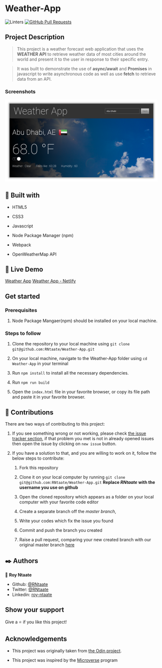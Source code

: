 # Weather-App

![Linters](https://github.com/RNtaate/Web_Scraper/workflows/Linters/badge.svg)
[![GitHub Pull Requests](https://img.shields.io/badge/GitHub-Pull%20Requests-blue)]()

## Project Description

> This project is a weather forecast web application that uses the **WEATHER API** to retrieve weather data of most cities around the world and present it to the user in response to their specific entry.

> It was built to demonstrate the use of **async/await** and **Promises** in javascript to write asynchronous code as well as use **fetch** to retrieve data from an API.

### Screenshots

![](src/screenshots/weatherScreenshot2.png)

##  🔧 Built with

- HTML5

- CSS3
- Javascript
- Node Package Manager (npm)
- Webpack
- OpenWeatherMap API

## 🔴 Live Demo

[Weather App](https://raw.githack.com/RNtaate/Weather-App/feature_weather/dist/index.html)
[Weather App - Netlify](https://jolly-montalcini-b4a1b8.netlify.app/)

## Get started
### Prerequisites
1. Node Package Mangaer(npm) should be installed on your local machine.

### Steps to follow
1. Clone the repository to your local machine using `git clone git@github.com:RNtaate/Weather-App.git`

1. On your local machine, navigate to the Weather-App folder using `cd Weather-App` in your terminal

1. Run `npm install` to install all the necessary dependencies.

1. Run `npm run build`

1. Open the `index.html` file in your favorite browser, or copy its file path and paste it in your favorite browser.

## 🤝 Contributions
  There are two ways of contributing to this project:

1. If you see something wrong or not working, please check [the issue tracker section](https://github.com/RNtaate/Weather-App/issues), if that problem you met is not in already opened issues then open the issue by clicking on `new issue` button.

2. If you have a solution to that, and you are willing to work on it, follow the below steps to contribute:
    1.  Fork this repository

    1.  Clone it on your local computer by running `git clone git@github.com:RNtaate/Weather-App.git` __Replace *RNtaate* with the username you use on github__
    1.  Open the cloned repository which appears as a folder on your local computer with your favorite code editor
    1.  Create a separate branch off the *master branch*,
    1.  Write your codes which fix the issue you found
    1.  Commit and push the branch you created
    1.  Raise a pull request, comparing your new created branch with our original master branch [here](https://github.com/RNtaate/Weather-App)

## ✒️  Authors

👤 **Roy Ntaate**

- Github: [@RNtaate](https://github.com/RNtaate)
- Twitter: [@RNtaate](https://twitter.com/RNtaate)
- Linkedin: [roy-ntaate](https://linkedin.com/in/roy-ntaate)

## Show your support

Give a ⭐️ if you like this project!

## Acknowledgements

- This project was originally taken from [the Odin project](https://www.theodinproject.com/courses/javascript/lessons/weather-app).

- This project was inspired by the [Microverse](https:www.microverse.org) program
